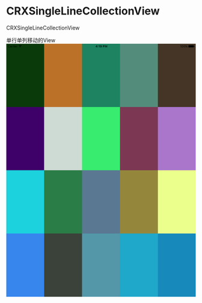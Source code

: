 # CRXSingleLineCollectionView
CRXSingleLineCollectionView

单行单列移动的View
![image](https://github.com/a4101823/CRXSingleLineCollectionView/blob/master/image.png)
